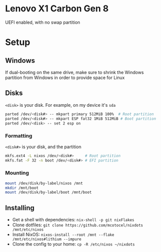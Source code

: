 # Lenovo X1 Carbon Gen 8

UEFI enabled, with no swap partition

# Setup

## Windows

If dual-booting on the same drive, make sure to shrink the Windows partition from Windows in order to provide space for Linux

## Disks

`<disk>` is your disk. For example, on my device it's `sda`

```sh
parted /dev/<disk#> -- mkpart primary 512MiB 100%  # Root partition
parted /dev/<disk#> -- mkpart ESP fat32 1MiB 512MiB # Boot partition
parted /dev/<disk> -- set 2 esp on
```

### Formatting

`<disk#>` is your disk, and the partition

```sh
mkfs.ext4 -L nixos /dev/<disk#>     # Root partition
mkfs.fat -F 32 -n boot /dev/<disk#> # EFI partition
```

### Mounting

```sh
mount /dev/disk/by-label/nixos /mnt
mkdir /mnt/boot
mount /dev/disk/by-label/boot /mnt/boot
```

## Installing

- Get a shell with dependencies: `nix-shell -p git nixFlakes`
- Clone dotfiles: `git clone https://github.com/mcotocel/nixdots /mnt/etc/nixos`
- Install NixOS: `nixos-install --root /mnt --flake /mnt/etc/nixos#lithium --impure`
- Clone the config to your home: `cp -R /etc/nixos ~/nixdots`

